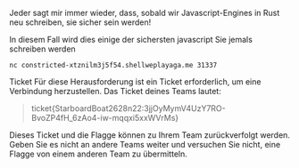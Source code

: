 Jeder sagt mir immer wieder, dass, sobald wir Javascript-Engines in Rust neu schreiben, sie sicher sein werden!

In diesem Fall wird dies einige der sichersten javascript Sie jemals schreiben werden

```nc constricted-xtznilm3j5f54.shellweplayaga.me 31337```

Ticket
Für diese Herausforderung ist ein Ticket erforderlich, um eine Verbindung herzustellen. Das Ticket deines Teams lautet:

> ticket{StarboardBoat2628n22:3jjOyMymV4UzY7RO-BvoZP4fH_6zAo4-iw-mqqxi5xxWVrMs}
> 
Dieses Ticket und die Flagge können zu Ihrem Team zurückverfolgt werden. Geben Sie es nicht an andere Teams weiter und versuchen Sie nicht, eine Flagge von einem anderen Team zu übermitteln.

